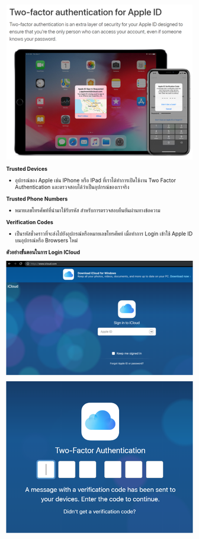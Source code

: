 ![GitHub Logo](pic/Apple1.PNG)

**Trusted Devices**

  * อุปกรณ์ของ Apple เช่น IPhone หรือ IPad ที่เราได้ทำการเปิดใช้งาน Two Factor Authentication และตรวจสอบได้ว่าเป็นอุปกรณ์ของเราจริง

**Trusted Phone Numbers**

  *	หมายเลขโทรศัพท์ที่นำมาใช้รับรหัส สำหรับการตรวจสอบยืนยันผ่านทางข้อความ

**Verification Codes**

  *	เป็นรหัสชั่วคราวที่จะส่งไปยังอุปกรณ์หรือหมายเลขโทรศัพท์ เมื่อทำการ Login เข้าใช้ Apple ID บนอุปกรณ์หรือ Browsers ใหม่

**ตัวอย่างขั้นตอนในการ Login ICloud**

![GitHub Logo](pic/Apple2.PNG)

![GitHub Logo](pic/Apple3.PNG)
